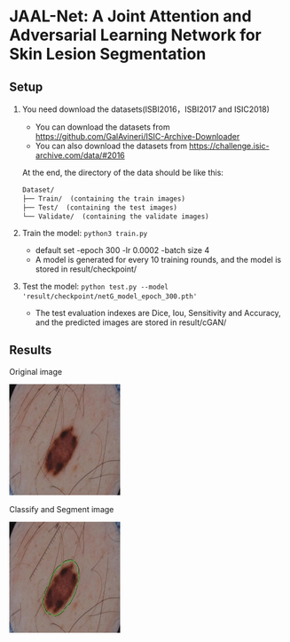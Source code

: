 # JAAL-Net: A Joint Attention and Adversarial Learning Network for Skin Lesion Segmentation


## Setup

1) You need download the datasets(ISBI2016，ISBI2017 and ISIC2018)
    - You can download the datasets from https://github.com/GalAvineri/ISIC-Archive-Downloader 
    - You can also download the datasets from https://challenge.isic-archive.com/data/#2016
      
   At the end, the directory of the data should be like this:
   
    ```
    Dataset/
    ├── Train/  (containing the train images)
    ├── Test/  (containing the test images)
    └── Validate/  (containing the validate images)
    ```

2) Train the model: `python3 train.py` 
    - default set -epoch 300 -lr 0.0002 -batch size 4
    - A model is generated for every 10 training rounds, and the model is stored in result/checkpoint/

3) Test the model: `python test.py --model 'result/checkpoint/netG_model_epoch_300.pth'`
    - The test evaluation indexes are Dice, Iou, Sensitivity and Accuracy, and the predicted images are stored in result/cGAN/


## Results

Original image

<img src="https://github.com/ha-ov/JAAL-Net/blob/main/example/a.jpg" width="200" height="200">

Classify and Segment image

<img src="https://github.com/ha-ov/JAAL-Net/blob/main/example/a_pre.jpg" width="200" height="200">
